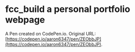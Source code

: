 # fcc_build a personal portfolio webpage

A Pen created on CodePen.io. Original URL: [https://codepen.io/aaron6347/pen/ZEObbJP](https://codepen.io/aaron6347/pen/ZEObbJP).


